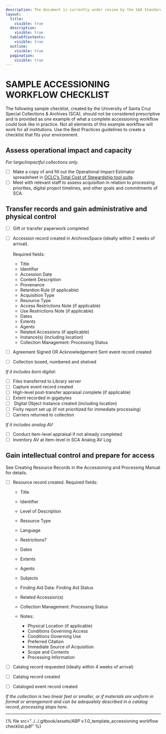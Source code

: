 ```yaml
---
description: The document is currently under review by the SAA Standards Committee.
layout:
  title:
    visible: true
  description:
    visible: true
  tableOfContents:
    visible: true
  outline:
    visible: true
  pagination:
    visible: true
---
```


# SAMPLE ACCESSIONING WORKFLOW CHECKLIST

The following sample checklist, created by the University of Santa Cruz Special Collections & Archives (SCA), should not be considered prescriptive and is provided as _one_ example of what a complete accessioning workflow could look like in practice. Not all elements of this example workflow will work for all institutions. Use the Best Practices guidelines to create a checklist that fits your environment.

## Assess operational impact and capacity

_For large/impactful collections only._

* [ ] Make a copy of and fill out the Operational Impact Estimator spreadsheet in [OCLC’s Total Cost of Stewardship tool suite](https://www.oclc.org/research/publications/2021/oclcresearch-total-cost-of-stewardship-tools-suite.html).
* [ ] Meet with relevant staff to assess acquisition in relation to processing priorities, digital project timelines, and other goals and commitments of SCA.

## Transfer records and gain administrative and physical control

* [ ] Gift or transfer paperwork completed
*   [ ] Accession record created in ArchivesSpace (ideally within 2 weeks of arrival).\
    \
    Required fields:

    * Title
    * Identifier
    * Accession Date
    * Content Description
    * Provenance
    * Retention Rule (if applicable)
    * Acquisition Type
    * Resource Type
    * Access Restrictions Note (if applicable)
    * Use Restrictions Note (if applicable)
    * Dates
    * Extents
    * Agents
    * Related Accessions (if applicable)
    * Instance(s) (including location)
    * Collection Management: Processing Status


* [ ] Agreement Signed OR Acknowledgement Sent event record created
* [ ] Collection boxed, numbered and shelved

_If it includes born digital:_

* [ ] Files transferred to Library server
* [ ] Capture event record created
* [ ] High-level post-transfer appraisal complete (if applicable)
* [ ] Extent recorded in gigabytes
* [ ] &#x20;Digital Object Instance created (including location)
* [ ] Fixity report set up (if not prioritized for immediate processing)
* [ ] Carriers returned to collection

_If it includes analog AV:_

* [ ] Conduct item-level appraisal if not already completed
* [ ] Inventory AV at item-level in SCA Analog AV Log

## Gain intellectual control and prepare for access

See Creating Resource Records in the Accessioning and Processing Manual for details.

* [ ] Resource record created. Required fields:
  * Title
  * Identifier
  * Level of Description
  * Resource Type
  * Language
  * Restrictions?
  * Dates
  * Extents
  * Agents
  * Subjects
  * Finding Aid Data: Finding Aid Status
  * Related Accession(s)
  * Collection Management: Processing Status
  *   Notes:

      * Physical Location (if applicable)
      * Conditions Governing Access
      * Conditions Governing Use
      * Preferred Citation
      * Immediate Source of Acquisition
      * Scope and Contents
      * Processing Information


* [ ] Catalog record requested (ideally within 4 weeks of arrival)
* [ ] Catalog record created
* [ ] Cataloged event record created

_If the collection is two linear feet or smaller, or if materials are uniform in format or arrangement and can be adequately described in a catalog record, processing stops here._

***

{% file src="../../.gitbook/assets/ABP v.1.0_template_accessioning workflow checklist.pdf" %}
